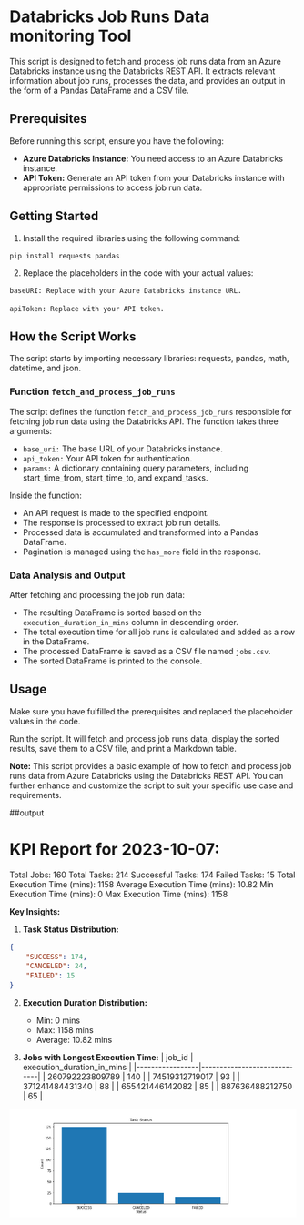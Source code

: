 <h1>Databricks Job Runs Data monitoring Tool</h1>

<p>This script is designed to fetch and process job runs data from an Azure Databricks instance using the Databricks REST API. It extracts relevant information about job runs, processes the data, and provides an output in the form of a Pandas DataFrame and a CSV file.</p>

<h2>Prerequisites</h2>

<p>Before running this script, ensure you have the following:</p>

<ul>
  <li><strong>Azure Databricks Instance:</strong> You need access to an Azure Databricks instance.</li>
  <li><strong>API Token:</strong> Generate an API token from your Databricks instance with appropriate permissions to access job run data.</li>
</ul>

<h2>Getting Started</h2>

<ol>
  <li>Install the required libraries using the following command:</li>
</ol>

<pre><code>pip install requests pandas</code></pre>

<ol start="2">
  <li>Replace the placeholders in the code with your actual values:</li>
</ol>

<pre><code>baseURI: Replace with your Azure Databricks instance URL.<br>
apiToken: Replace with your API token.</code></pre>

<h2>How the Script Works</h2>

<p>The script starts by importing necessary libraries: requests, pandas, math, datetime, and json.</p>

<h3>Function <code>fetch_and_process_job_runs</code></h3>

<p>The script defines the function <code>fetch_and_process_job_runs</code> responsible for fetching job run data using the Databricks API. The function takes three arguments:</p>

<ul>
  <li><code>base_uri:</code> The base URL of your Databricks instance.</li>
  <li><code>api_token:</code> Your API token for authentication.</li>
  <li><code>params:</code> A dictionary containing query parameters, including start_time_from, start_time_to, and expand_tasks.</li>
</ul>

<p>Inside the function:</p>

<ul>
  <li>An API request is made to the specified endpoint.</li>
  <li>The response is processed to extract job run details.</li>
  <li>Processed data is accumulated and transformed into a Pandas DataFrame.</li>
  <li>Pagination is managed using the <code>has_more</code> field in the response.</li>
</ul>

<h3>Data Analysis and Output</h3>

<p>After fetching and processing the job run data:</p>

<ul>
  <li>The resulting DataFrame is sorted based on the <code>execution_duration_in_mins</code> column in descending order.</li>
  <li>The total execution time for all job runs is calculated and added as a row in the DataFrame.</li>
  <li>The processed DataFrame is saved as a CSV file named <code>jobs.csv</code>.</li>
  <li>The sorted DataFrame is printed to the console.</li>
</ul>

<h2>Usage</h2>

<p>Make sure you have fulfilled the prerequisites and replaced the placeholder values in the code.</p>

<p>Run the script. It will fetch and process job runs data, display the sorted results, save them to a CSV file, and print a Markdown table.</p>

<p><strong>Note:</strong> This script provides a basic example of how to fetch and process job runs data from Azure Databricks using the Databricks REST API. You can further enhance and customize the script to suit your specific use case and requirements.</p>

##output

# KPI Report for 2023-10-07:

Total Jobs: 160
Total Tasks: 214
Successful Tasks: 174
Failed Tasks: 15
Total Execution Time (mins): 1158
Average Execution Time (mins): 10.82
Min Execution Time (mins): 0
Max Execution Time (mins): 1158

**Key Insights:**

1. **Task Status Distribution:**
```json
{
    "SUCCESS": 174,
    "CANCELED": 24,
    "FAILED": 15
}
```
2. **Execution Duration Distribution:**
   - Min: 0 mins
   - Max: 1158 mins
   - Average: 10.82 mins

3. **Jobs with Longest Execution Time:**
   | job_id          | execution_duration_in_mins |
   |-----------------|-----------------------------|
   | 260792223809789 | 140                         |
   | 74519312719017  | 93                          |
   | 371241484431340 | 88                          |
   | 655421446142082 | 85                          |
   | 887636488212750 | 65                          |

![Image](./report.PNG)
